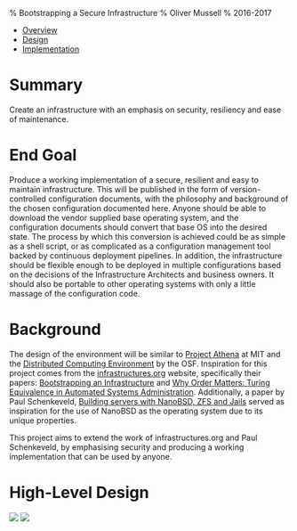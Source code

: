 % Bootstrapping a Secure Infrastructure
% Oliver Mussell
% 2016-2017

<!---

- Produced in Markdown with Vim, converted to HTML by Pandoc.
- Graphics created with DOT
- Hosted on Github Pages

-->

- [Overview](/homelab/design/overview.html)
- [Design](/homelab/design/design.html)
- [Implementation](/homelab/design/implementation.html)

Summary
===

Create an infrastructure with an emphasis on security, resiliency and ease of maintenance. 

End Goal
===

Produce a working implementation of a secure, resilient and easy to maintain infrastructure. This will be published in the form of version-controlled configuration documents, with the philosophy and background of the chosen configuration documented here. Anyone should be able to download the vendor supplied base operating system, and the configuration documents should convert that base OS into the desired state. The process by which this conversion is achieved could be as simple as a shell script, or as complicated as a configuration management tool backed by continuous deployment pipelines. In addition, the infrastructure should be flexible enough to be deployed in multiple configurations based on the decisions of the Infrastructure Architects and business owners. It should also be portable to other operating systems with only a little massage of the configuration code.

Background
===

The design of the environment will be similar to [Project Athena] at MIT and the [Distributed Computing Environment] by the OSF. Inspiration for this project comes from the [infrastructures.org] website, specifically their papers: [Bootstrapping an Infrastructure] and [Why Order Matters: Turing Equivalence in Automated Systems Administration]. Additionally, a paper by Paul Schenkeveld, [Building servers with NanoBSD, ZFS and Jails] served as inspiration for the use of NanoBSD as the operating system due to its unique properties.

This project aims to extend the work of infrastructures.org and Paul Schenkeveld, by emphasising security and producing a working implementation that can be used by anyone.

[infrastructures.org]: http://www.infrastructures.org
[Bootstrapping an Infrastructure]: http://www.infrastructures.org/papers/bootstrap/bootstrap.html
[Why Order Matters: Turing Equivalence in Automated Systems Administration]: http://www.infrastructures.org/papers/turing/turing.html
[Building servers with NanoBSD, ZFS and Jails]: https://2010.asiabsdcon.org/papers/abc2010-P4A-paper.pdf
[Project Athena]: https://en.wikipedia.org/wiki/Project_Athena
[Distributed Computing Environment]: https://en.wikipedia.org/wiki/Distributed_Computing_Environment

High-Level Design
===
<!---

- Control Machine - Stores operating system images and configuration files in version control. Used to create the Gold server. 
- Gold server - In the form of a created system image
- Infrastructure servers - Provides directory, domain names, authentication/authorisation services
- Data storage - Provide clients with access to their data/files via network file systems.
- Clients - End use

--->

<img src="/homelab/pic/secenv.svg">
<img src="/homelab/pic/disklayout.svg">

